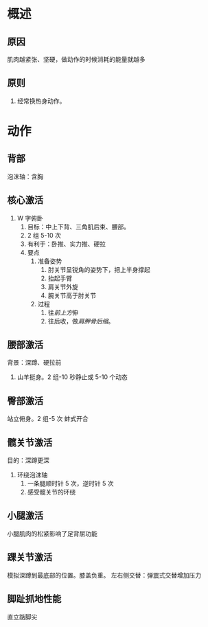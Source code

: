 # 概述
## 原因
肌肉越紧张、坚硬，做动作的时候消耗的能量就越多
## 原则
1. 经常换热身动作。
# 动作

## 背部
泡沫轴：含胸

## 核心激活
1. W 字俯卧
	1. 目标：中上下背、三角肌后束、腰部。
	2. 2 组 5-10 次
	3. 有利于：卧推、实力推、硬拉
	4. 要点
		1. 准备姿势
			1. 肘关节呈锐角的姿势下，把上半身撑起
			2. 抬起手臂
			3. 肩关节外旋
			4. 腕关节高于肘关节
		2. 过程
			1. 往*前上方*伸
			2. 往后收，做*肩胛骨后缩*。

## 腰部激活
背景：深蹲、硬拉前
1. 山羊挺身。2 组-10 秒静止或 5-10 个动态
## 臀部激活
站立俯身。2 组-5 次
蚌式开合
## 髋关节激活
目的：深蹲更深
1. 环绕泡沫轴
	1. 一条腿顺时针 5 次，逆时针 5 次
	2. 感受髋关节的环绕
## 小腿激活
小腿肌肉的松紧影响了足背屈功能
## 踝关节激活
模拟深蹲到最底部的位置。膝盖负重。
左右侧交替：弹震式交替增加压力
## 脚趾抓地性能
直立踮脚尖

